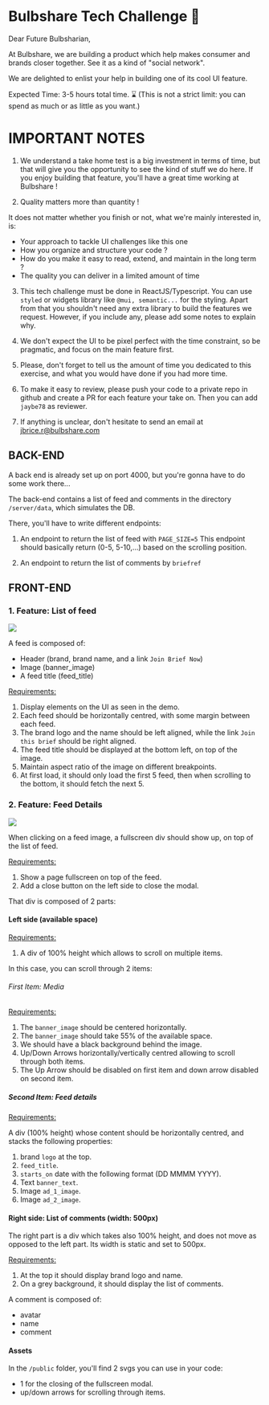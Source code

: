 # Bulbshare Tech Challenge 🦾

Dear Future Bulbsharian,

At Bulbshare, we are building a product which help makes consumer and brands closer together.
See it as a kind of "social network".

We are delighted to enlist your help in building one of its cool UI feature.

Expected Time: 3-5 hours total time. ⌛  (This is not a strict limit: you can spend as much or as little as you want.)

# IMPORTANT NOTES

1. We understand a take home test is a big investment in terms of time, but that will give you the opportunity
to see the kind of stuff we do here. If you enjoy building that feature, you'll have a great time working at Bulbshare !


2. Quality matters more than quantity !

It does not matter whether you finish or not, what we're mainly interested in, is:  
  - Your approach to tackle UI challenges like this one  
  - How you organize and structure your code ?  
  - How do you make it easy to read, extend, and maintain in the long term ?  
  - The quality you can deliver in a limited amount of time



3. This tech challenge must be done in ReactJS/Typescript. 
You can use `styled` or widgets library like `@mui, semantic...` for the styling. 
Apart from that you shouldn't need any extra library to build the features we request.
However, if you include any, please add some notes to explain why.

4. We don't expect the UI to be pixel perfect with the time constraint, so be pragmatic, and focus on the main feature first.




5. Please, don't forget to tell us the amount of time you dedicated to this exercise, and what you would have done if you had more time. 

6. To make it easy to review, please push your code to a private repo in github and create a PR for each feature your take on.
Then you can add `jaybe78` as reviewer.

7. If anything is unclear, don't hesitate to send an email at jbrice.r@bulbshare.com


## BACK-END

A back end is already set up on port 4000, but you're gonna have to do some work there...

The back-end contains a list of feed and comments in the directory `/server/data`, which simulates the DB.

There, you'll have to write different endpoints:    
1. An endpoint to return the list of feed with `PAGE_SIZE=5`
This endpoint should basically return (0-5, 5-10,...) based on the scrolling position.

2. An endpoint to return the list of comments by `briefref`

## FRONT-END

### 1. Feature: List of feed  

![](https://media.giphy.com/media/7P6XLWZakSI4cmTYxc/giphy.gif)

A feed is composed of:   
- Header (brand, brand name, and a link `Join Brief Now`)  
- Image (banner_image)  
- A feed title (feed_title)  


<u>Requirements:</u>

1. Display elements on the UI as seen in the demo.
2. Each feed should be horizontally centred, with some margin between each feed. 
3. The brand logo and the name should be left aligned, while the link `Join this brief` should be right aligned. 
4. The feed title should be displayed at the bottom left, on top of the image. 
5. Maintain aspect ratio of the image on different breakpoints.
6. At first load, it should only load the first 5 feed, then when scrolling to the bottom, it should fetch the next 5.


### 2. Feature: Feed Details

![](https://media.giphy.com/media/ebEzgbew7OxqnRiDxl/giphy.gif)

When clicking on a feed image, a fullscreen div should show up, on top of the list of feed.

<u>Requirements:</u>
1. Show a page fullscreen on top of the feed.  
2. Add a close button on the left side to close the modal.


That div is composed of 2 parts:

#### Left side (available space)

 <u>Requirements:</u>  
  1. A div of 100% height which allows to scroll on multiple items.  
  
  
  In this case, you can scroll through 2 items:

###### First Item: Media 

   <u>Requirements:</u>  
   1. The `banner_image` should be centered horizontally.   
   2. The `banner_image` should take 55% of the available space.  
   3. We should have a black background behind the image.  
   4. Up/Down Arrows horizontally/vertically centred allowing to scroll through both items.  
   5. The Up Arrow should be disabled on first item and down arrow disabled on second item.
     
##### Second Item: Feed details

  <u>Requirements:</u>  
  
  A div (100% height) whose content should be horizontally centred, and stacks the following properties:

   1. brand `logo` at the top.   
   2. `feed_title`.  
   3. `starts_on` date with the following format (DD MMMM YYYY).  
   4. Text `banner_text`.  
   5. Image `ad_1_image`.  
   6. Image `ad_2_image`.  


#### Right side: List of comments (width: 500px)

The right part is a div which takes also 100% height, and does not move as opposed to the left part.
Its width is static and set to 500px.  

<u>Requirements:</u> 

1. At the top it should display brand logo and name.  
2. On a grey background, it should display the list of comments.

A comment is composed of:
- avatar  
- name  
- comment  

#### Assets

In the `/public` folder, you'll find 2 svgs you can use in your code:  
- 1 for the closing of the fullscreen modal.   
- up/down arrows for scrolling through items.
